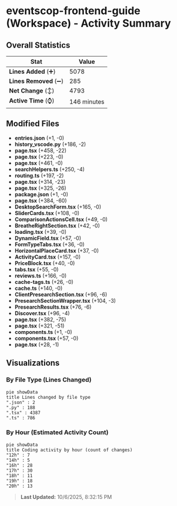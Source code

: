 # eventscop-frontend-guide (Workspace) - Activity Summary 

## Overall Statistics

| Stat                   | Value                                                             |
| ---------------------- | ----------------------------------------------------------------- |
| **Lines Added** (➕)   | 5078                                          |
| **Lines Removed** (➖) | 285                                        |
| **Net Change** (↕)    | 4793                |
| **Active Time** (⌚)   | 146 minutes |


## Modified Files
- **entries.json** (+1, -0)
- **history_vscode.py** (+186, -2)
- **page.tsx** (+458, -22)
- **page.tsx** (+223, -0)
- **page.tsx** (+461, -0)
- **searchHelpers.ts** (+250, -4)
- **routing.ts** (+197, -2)
- **page.tsx** (+314, -23)
- **page.tsx** (+325, -26)
- **package.json** (+1, -0)
- **page.tsx** (+384, -60)
- **DesktopSearchForm.tsx** (+165, -0)
- **SliderCards.tsx** (+108, -0)
- **ComparisonActionsCell.tsx** (+49, -0)
- **BreatheRightSection.tsx** (+42, -0)
- **loading.tsx** (+39, -0)
- **DynamicField.tsx** (+57, -0)
- **FormTypeTabs.tsx** (+36, -0)
- **HorizontalPlaceCard.tsx** (+37, -0)
- **ActivityCard.tsx** (+157, -0)
- **PriceBlock.tsx** (+40, -0)
- **tabs.tsx** (+55, -0)
- **reviews.ts** (+166, -0)
- **cache-tags.ts** (+26, -0)
- **cache.ts** (+140, -0)
- **ClientPresearchSection.tsx** (+96, -6)
- **PresearchSectionWrapper.tsx** (+104, -3)
- **PresearchResults.tsx** (+76, -6)
- **Discover.tsx** (+96, -4)
- **page.tsx** (+382, -75)
- **page.tsx** (+321, -51)
- **components.ts** (+1, -0)
- **components.tsx** (+57, -0)
- **page.tsx** (+28, -1)

## Visualizations

### By File Type (Lines Changed)

```mermaid
pie showData
title Lines changed by file type
".json" : 2
".py" : 188
".tsx" : 4387
".ts" : 786
```

### By Hour (Estimated Activity Count)

```mermaid
pie showData
title Coding activity by hour (count of changes)
"12h" : 7
"14h" : 5
"16h" : 28
"17h" : 30
"18h" : 11
"19h" : 18
"20h" : 13
```


> **Last Updated:** 10/6/2025, 8:32:15 PM